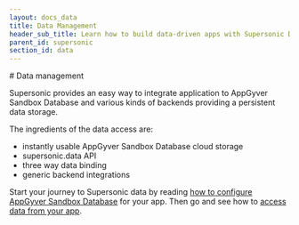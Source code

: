```yaml
---
layout: docs_data
title: Data Management
header_sub_title: Learn how to build data-driven apps with Supersonic Data and AngularJS.
parent_id: supersonic
section_id: data
---
```

<section class="docs-section" id="data">
# Data management

Supersonic provides an easy way to integrate application to AppGyver Sandbox Database and various kinds of backends providing a persistent data storage.

The ingredients of the data access are:

 - instantly usable AppGyver Sandbox Database cloud storage
 - supersonic.data API
 - three way data binding
 - generic backend integrations

 Start your journey to Supersonic data by reading [how to configure AppGyver Sandbox Database](/data-management/setting-up-appgyver-database/) for your app. Then go and see how to [access data from your app](/data-management/accessing-data-from-device/).

</section>